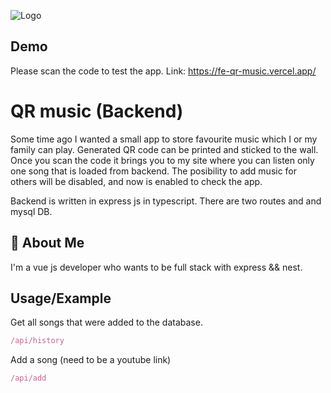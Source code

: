 
![Logo](https://i.ibb.co/xLnYppM/Qr-music.png)


## Demo

Please scan the code to test the app. Link: https://fe-qr-music.vercel.app/


# QR music (Backend)

Some time ago I wanted a small app to store favourite music which I or my family
can play. Generated QR code can be printed and sticked to the wall. Once you scan the code
it brings you to my site where you can listen only one song that is loaded from backend.
The posibility to add music for others will be disabled, and now is enabled to check the app.

Backend is written in express js in typescript. There are two routes and and mysql DB.


## 🚀 About Me
I'm a vue js developer who wants to be full stack with express && nest.


## Usage/Example
Get all songs that were added to the database.
```javascript
/api/history
```
Add a song (need to be a youtube link)
 ```javascript
/api/add
```

